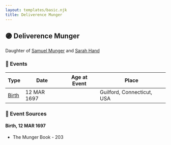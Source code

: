```yaml
---
layout: templates/basic.njk
title: Deliverence Munger
---
```

## 🟣 Deliverence Munger

Daughter of [Samuel Munger](/people/5/57362828) and [Sarah Hand](/people/7/75255100)

### 📆 Events

Type | Date | Age at Event | Place
------ | ------ | ------ | ------
[Birth](#event-event-2) | 12 MAR 1697 |  | Guilford, Connecticut, USA

### 📰 Event Sources

#### <a id="event-event-2"></a> Birth, 12 MAR 1697
* The Munger Book  - 203
